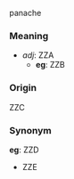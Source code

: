 panache
### Meaning
+ _adj_: ZZA
    + __eg__: ZZB

### Origin

ZZC

### Synonym

__eg__: ZZD

+ ZZE


